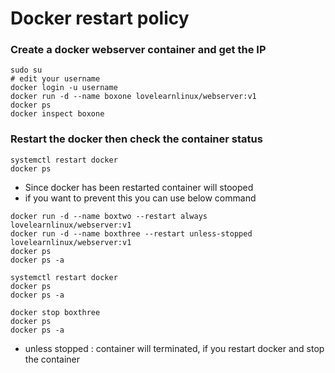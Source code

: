 # Docker restart policy

### Create a docker webserver container and get the IP 

```
sudo su
# edit your username
docker login -u username
docker run -d --name boxone lovelearnlinux/webserver:v1
docker ps
docker inspect boxone
```

### Restart the docker then check the container status 

```
systemctl restart docker
docker ps

```

 - Since docker has been restarted container will stooped 
 - if you want to prevent this you can use below command

 ```
 docker run -d --name boxtwo --restart always lovelearnlinux/webserver:v1
 docker run -d --name boxthree --restart unless-stopped lovelearnlinux/webserver:v1
 docker ps
 docker ps -a

 systemctl restart docker
 docker ps
 docker ps -a

 docker stop boxthree
 docker ps
 docker ps -a
 ```

 - unless stopped : container will terminated, if you restart docker and stop the container






